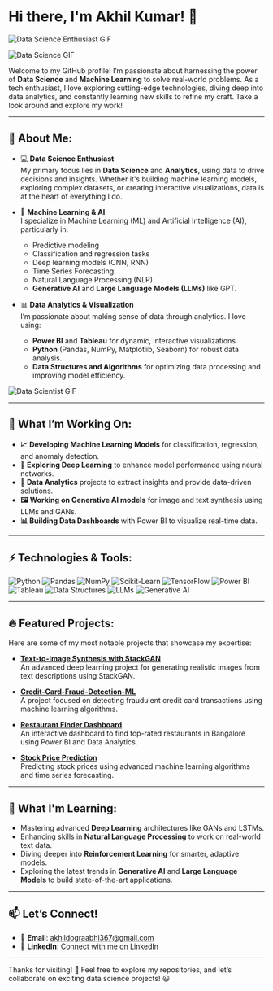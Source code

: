 # Hi there, I'm Akhil Kumar! 👋
![Data Science Enthusiast GIF](https://media.giphy.com/media/26FPCXdkvDbKBbgOI/giphy.gif)

![Data Science GIF](https://media.giphy.com/media/26FPCXdkvDbKBbgOI/giphy.gif)

Welcome to my GitHub profile! I’m passionate about harnessing the power of **Data Science** and **Machine Learning** to solve real-world problems. As a tech enthusiast, I love exploring cutting-edge technologies, diving deep into data analytics, and constantly learning new skills to refine my craft. Take a look around and explore my work!

---

## 🌟 About Me:

- 💻 **Data Science Enthusiast**  
  My primary focus lies in **Data Science** and **Analytics**, using data to drive decisions and insights. Whether it's building machine learning models, exploring complex datasets, or creating interactive visualizations, data is at the heart of everything I do.
  
- 🤖 **Machine Learning & AI**  
  I specialize in Machine Learning (ML) and Artificial Intelligence (AI), particularly in:
  - Predictive modeling
  - Classification and regression tasks
  - Deep learning models (CNN, RNN)
  - Time Series Forecasting
  - Natural Language Processing (NLP)
  - **Generative AI** and **Large Language Models (LLMs)** like GPT.
  
- 📊 **Data Analytics & Visualization**  
  I’m passionate about making sense of data through analytics. I love using:
  - **Power BI** and **Tableau** for dynamic, interactive visualizations.
  - **Python** (Pandas, NumPy, Matplotlib, Seaborn) for robust data analysis.
  - **Data Structures and Algorithms** for optimizing data processing and improving model efficiency.
  
![Data Scientist GIF](https://media.giphy.com/media/i4MAH84pqe2m2aVojc/giphy.gif)

---

## 🔭 What I’m Working On:

- **📈 Developing Machine Learning Models** for classification, regression, and anomaly detection.
- **🧠 Exploring Deep Learning** to enhance model performance using neural networks.
- **🔬 Data Analytics** projects to extract insights and provide data-driven solutions.
- **🖼️ Working on Generative AI models** for image and text synthesis using LLMs and GANs.
- **📊 Building Data Dashboards** with Power BI to visualize real-time data.

---

## ⚡ Technologies & Tools:

![Python](https://img.shields.io/badge/-Python-3776AB?logo=python&logoColor=white&style=for-the-badge)
![Pandas](https://img.shields.io/badge/-Pandas-150458?logo=pandas&logoColor=white&style=for-the-badge)
![NumPy](https://img.shields.io/badge/-NumPy-013243?logo=numpy&logoColor=white&style=for-the-badge)
![Scikit-Learn](https://img.shields.io/badge/-Scikit%20Learn-F7931E?logo=scikit-learn&logoColor=white&style=for-the-badge)
![TensorFlow](https://img.shields.io/badge/-TensorFlow-FF6F00?logo=tensorflow&logoColor=white&style=for-the-badge)
![Power BI](https://img.shields.io/badge/-Power%20BI-F2C811?logo=powerbi&logoColor=black&style=for-the-badge)
![Tableau](https://img.shields.io/badge/-Tableau-E97627?logo=tableau&logoColor=white&style=for-the-badge)
![Data Structures](https://img.shields.io/badge/-Data%20Structures-00ADD8?logo=data&logoColor=white&style=for-the-badge)
![LLMs](https://img.shields.io/badge/-LLMs-4C4CFF?logo=openai&logoColor=white&style=for-the-badge)
![Generative AI](https://img.shields.io/badge/-Generative%20AI-663399?logo=ai&logoColor=white&style=for-the-badge)

---

## 🔥 Featured Projects:

Here are some of my most notable projects that showcase my expertise:

- **[Text-to-Image Synthesis with StackGAN](https://github.com/Akhil4005/StackGAN)**  
  An advanced deep learning project for generating realistic images from text descriptions using StackGAN.

- **[Credit-Card-Fraud-Detection-ML](https://github.com/Akhil4005/Credit-Card-Fraud-Detection-ML)**  
  A project focused on detecting fraudulent credit card transactions using machine learning algorithms.

- **[Restaurant Finder Dashboard](https://github.com/Akhil4005/Restaurant-finder-Bangalore-Dashboard)**  
  An interactive dashboard to find top-rated restaurants in Bangalore using Power BI and Data Analytics.

- **[Stock Price Prediction](https://github.com/yourusername/stock-price-prediction)**  
  Predicting stock prices using advanced machine learning algorithms and time series forecasting.

---

## 🌱 What I'm Learning:

- Mastering advanced **Deep Learning** architectures like GANs and LSTMs.
- Enhancing skills in **Natural Language Processing** to work on real-world text data.
- Diving deeper into **Reinforcement Learning** for smarter, adaptive models.
- Exploring the latest trends in **Generative AI** and **Large Language Models** to build state-of-the-art applications.

---

## 📫 Let’s Connect!

- 📧 **Email**: [akhildograabhi367@gmail.com](mailto:akhildograabhi367@gmail.com)
- 📝 **LinkedIn**: [Connect with me on LinkedIn](https://www.linkedin.com/in/akhil-kumar-494951218?utm_source=share&utm_campaign=share_via&utm_content=profile&utm_medium=ios_app )


---

Thanks for visiting! 🚀 Feel free to explore my repositories, and let’s collaborate on exciting data science projects! 😃
